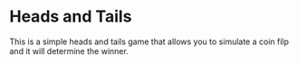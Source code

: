 # Heads and Tails

This is a simple heads and tails game that allows you to simulate a coin filp and it will determine the winner. 
